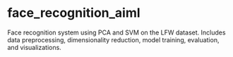 # face_recognition_aiml
Face recognition system using PCA and SVM on the LFW dataset. Includes data preprocessing, dimensionality reduction, model training, evaluation, and visualizations.
